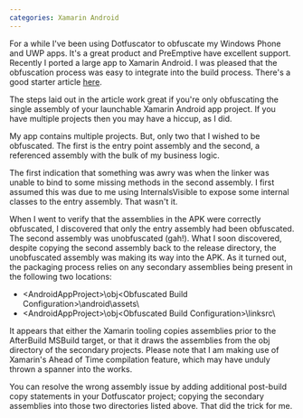 ```yaml
---
categories: Xamarin Android
---
```


For a while I've been using Dotfuscator to obfuscate my Windows Phone and UWP apps. It's a great product and PreEmptive have excellent support. 
Recently I ported a large app to Xamarin Android. I was pleased that the obfuscation process was easy to integrate into the build process. 
There's a good starter article [here](https://www.preemptive.com/blog/90-dotfuscator/xamarin-applications-and-dotfuscator/671).

The steps laid out in the article work great if you're only obfuscating the single assembly of your launchable Xamarin Android app project. 
If you have multiple projects then you may have a hiccup, as I did.

My app contains multiple projects. But, only two that I wished to be obfuscated. 
The first is the entry point assembly and the second, a referenced assembly with the bulk of my business logic.

The first indication that something was awry was when the linker was unable to bind to some missing methods in the second assembly. 
I first assumed this was due to me using InternalsVisible to expose some internal classes to the entry assembly. That wasn't it.

When I went to verify that the assemblies in the APK were correctly obfuscated, 
I discovered that only the entry assembly had been obfuscated. The second assembly was unobfuscated (gah!). 
What I soon discovered, despite copying the second assembly back to the release directory, the unobfuscated assembly was making its way into the APK. 
As it turned out, the packaging process relies on any secondary assemblies being present in the following two locations:

* \<AndroidAppProject>\obj\<Obfuscated Build Configuration>\android\assets\
* \<AndroidAppProject>\obj\<Obfuscated Build Configuration>\linksrc\

It appears that either the Xamarin tooling copies assemblies prior to the AfterBuild MSBuild target, 
or that it draws the assemblies from the obj directory of the secondary projects. 
Please note that I am making use of Xamarin's Ahead of Time compilation feature, which may have unduly thrown a spanner into the works.

You can resolve the wrong assembly issue by adding additional post-build copy statements in your Dotfuscator project; 
copying the secondary assemblies into those two directories listed above. That did the trick for me.